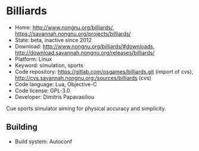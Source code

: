 # Billiards

- Home: http://www.nongnu.org/billiards/, https://savannah.nongnu.org/projects/billiards/
- State: beta, inactive since 2012
- Download: http://www.nongnu.org/billiards/#downloads, http://download.savannah.nongnu.org/releases/billiards/
- Platform: Linux
- Keyword: simulation, sports
- Code repository: https://gitlab.com/osgames/billiards.git (import of cvs), http://cvs.savannah.nongnu.org:/sources/billiards (cvs)
- Code language: Lua, Objective-C
- Code license: GPL-3.0
- Developer: Dimitris Papavasiliou

Cue sports simulator aiming for physical accuracy and simplicity.

## Building

- Build system: Autoconf
